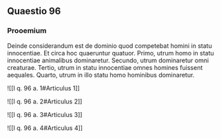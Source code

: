 ## Quaestio 96

### Prooemium

Deinde considerandum est de dominio quod competebat homini in statu innocentiae. Et circa hoc quaeruntur quatuor. Primo, utrum homo in statu innocentiae animalibus dominaretur. Secundo, utrum dominaretur omni creaturae. Tertio, utrum in statu innocentiae omnes homines fuissent aequales. Quarto, utrum in illo statu homo hominibus dominaretur.

![[I q. 96 a. 1#Articulus 1]]

![[I q. 96 a. 2#Articulus 2]]

![[I q. 96 a. 3#Articulus 3]]

![[I q. 96 a. 4#Articulus 4]]

